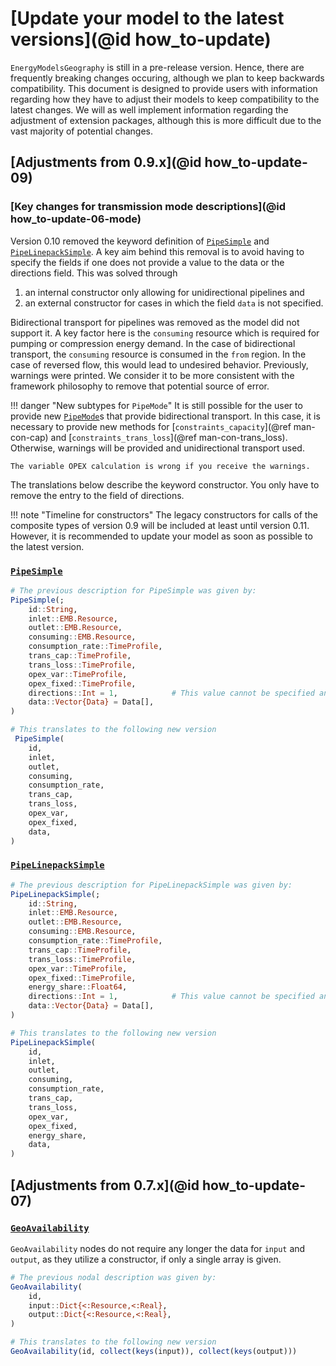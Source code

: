 # [Update your model to the latest versions](@id how_to-update)

`EnergyModelsGeography` is still in a pre-release version.
Hence, there are frequently breaking changes occuring, although we plan to keep backwards compatibility.
This document is designed to provide users with information regarding how they have to adjust their models to keep compatibility to the latest changes.
We will as well implement information regarding the adjustment of extension packages, although this is more difficult due to the vast majority of potential changes.

## [Adjustments from 0.9.x](@id how_to-update-09)

### [Key changes for transmission mode descriptions](@id how_to-update-06-mode)

Version 0.10 removed the keyword definition of [`PipeSimple`](@ref) and [`PipeLinepackSimple`](@ref).
A key aim behind this removal is to avoid having to specify the fields if one does not provide a value to the data or the directions field.
This was solved through

1. an internal constructor only allowing for unidirectional pipelines and
2. an external constructor for cases in which the field `data` is not specified.

Bidirectional transport for pipelines was removed as the model did not support it.
A key factor here is the `consuming` resource which is required for pumping or compression energy demand.
In the case of bidirectional transport, the `consuming` resource is consumed in the `from` region.
In the case of reversed flow, this would lead to undesired behavior.
Previously, warnings were printed.
We consider it to be more consistent with the framework philosophy to remove that potential source of error.

!!! danger "New subtypes for `PipeMode`"
    It is still possible for the user to provide new [`PipeMode`](@ref)s that provide bidirectional transport.
    In this case, it is necessary to provide new methods for [`constraints_capacity`](@ref man-con-cap) and [`constraints_trans_loss`](@ref man-con-trans_loss).
    Otherwise, warnings will be provided and unidirectional transport used.

    The variable OPEX calculation is wrong if you receive the warnings.

The translations below describe the keyword constructor.
You only have to remove the entry to the field of directions.

!!! note "Timeline for constructors"
    The legacy constructors for calls of the composite types of version 0.9 will be included at least until version 0.11.
    However, it is recommended to update your model as soon as possible to the latest version.

### [`PipeSimple`](@ref)

```julia
# The previous description for PipeSimple was given by:
PipeSimple(;
    id::String,
    inlet::EMB.Resource,
    outlet::EMB.Resource,
    consuming::EMB.Resource,
    consumption_rate::TimeProfile,
    trans_cap::TimeProfile,
    trans_loss::TimeProfile,
    opex_var::TimeProfile,
    opex_fixed::TimeProfile,
    directions::Int = 1,            # This value cannot be specified any longer
    data::Vector{Data} = Data[],
)

# This translates to the following new version
 PipeSimple(
    id,
    inlet,
    outlet,
    consuming,
    consumption_rate,
    trans_cap,
    trans_loss,
    opex_var,
    opex_fixed,
    data,
)
```

### [`PipeLinepackSimple`](@ref)

```julia
# The previous description for PipeLinepackSimple was given by:
PipeLinepackSimple(;
    id::String,
    inlet::EMB.Resource,
    outlet::EMB.Resource,
    consuming::EMB.Resource,
    consumption_rate::TimeProfile,
    trans_cap::TimeProfile,
    trans_loss::TimeProfile,
    opex_var::TimeProfile,
    opex_fixed::TimeProfile,
    energy_share::Float64,
    directions::Int = 1,            # This value cannot be specified any longer
    data::Vector{Data} = Data[],
)

# This translates to the following new version
PipeLinepackSimple(
    id,
    inlet,
    outlet,
    consuming,
    consumption_rate,
    trans_cap,
    trans_loss,
    opex_var,
    opex_fixed,
    energy_share,
    data,
)
```

## [Adjustments from 0.7.x](@id how_to-update-07)

### [`GeoAvailability`](@ref)

`GeoAvailability` nodes do not require any longer the data for `input` and `output`, as they utilize a constructor, if only a single array is given.

```julia
# The previous nodal description was given by:
GeoAvailability(
    id,
    input::Dict{<:Resource,<:Real},
    output::Dict{<:Resource,<:Real},
)

# This translates to the following new version
GeoAvailability(id, collect(keys(input)), collect(keys(output)))
```
